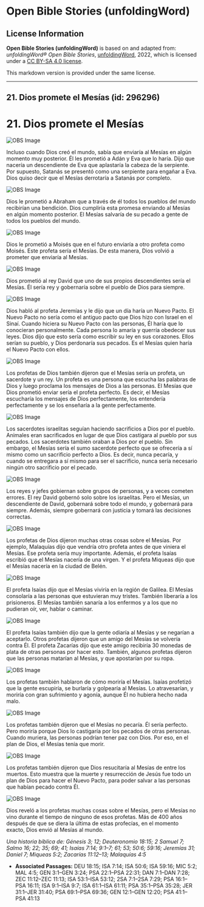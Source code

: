 # Open Bible Stories (unfoldingWord)

## License Information

**Open Bible Stories (unfoldingWord)** is based on and adapted from: _unfoldingWord® Open Bible Stories_, [unfoldingWord](https://unfoldingword.org/utw), 2022, which is licensed under a [CC BY-SA 4.0 license](https://creativecommons.org/licenses/by-sa/4.0/legalcode.en).

This markdown version is provided under the same license.



--------------------------------

## 21. Dios promete el Mesías (id: 296296)

21\. Dios promete el Mesías
===========================

![OBS Image](https://cdn.door43.org/obs/jpg/360px/obs-en-21-01.jpg)

Incluso cuando Dios creó el mundo, sabía que enviaría al Mesías en algún momento muy posterior. Él les prometió a Adán y Eva que lo haría. Dijo que nacería un descendiente de Eva que aplastaría la cabeza de la serpiente. Por supuesto, Satanás se presentó como una serpiente para engañar a Eva. Dios quiso decir que el Mesías derrotaría a Satanás por completo.

![OBS Image](https://cdn.door43.org/obs/jpg/360px/obs-en-21-02.jpg)

Dios le prometió a Abraham que a través de él todos los pueblos del mundo recibirían una bendición. Dios cumpliría esta promesa enviando al Mesías en algún momento posterior. El Mesías salvaría de su pecado a gente de todos los pueblos del mundo.

![OBS Image](https://cdn.door43.org/obs/jpg/360px/obs-en-21-03.jpg)

Dios le prometió a Moisés que en el futuro enviaría a otro profeta como Moisés. Este profeta sería el Mesías. De esta manera, Dios volvió a prometer que enviaría al Mesías.

![OBS Image](https://cdn.door43.org/obs/jpg/360px/obs-en-21-04.jpg)

Dios prometió al rey David que uno de sus propios descendientes sería el Mesías. Él sería rey y gobernaría sobre el pueblo de Dios para siempre.

![OBS Image](https://cdn.door43.org/obs/jpg/360px/obs-en-21-05.jpg)

Dios habló al profeta Jeremías y le dijo que un día haría un Nuevo Pacto. El Nuevo Pacto no sería como el antiguo pacto que Dios hizo con Israel en el Sinaí. Cuando hiciera su Nuevo Pacto con las personas, Él haría que lo conocieran personalmente. Cada persona lo amaría y querría obedecer sus leyes. Dios dijo que esto sería como escribir su ley en sus corazones. Ellos serían su pueblo, y Dios perdonaría sus pecados. Es el Mesías quien haría el Nuevo Pacto con ellos.

![OBS Image](https://cdn.door43.org/obs/jpg/360px/obs-en-21-06.jpg)

Los profetas de Dios también dijeron que el Mesías sería un profeta, un sacerdote y un rey. Un profeta es una persona que escucha las palabras de Dios y luego proclama los mensajes de Dios a las personas. El Mesías que Dios prometió enviar sería el profeta perfecto. Es decir, el Mesías escucharía los mensajes de Dios perfectamente, los entendería perfectamente y se los enseñaría a la gente perfectamente.

![OBS Image](https://cdn.door43.org/obs/jpg/360px/obs-en-21-07.jpg)

Los sacerdotes israelitas seguían haciendo sacrificios a Dios por el pueblo. Animales eran sacrificados en lugar de que Dios castigara al pueblo por sus pecados. Los sacerdotes también oraban a Dios por el pueblo. Sin embargo, el Mesías sería el sumo sacerdote perfecto que se ofrecería a sí mismo como un sacrificio perfecto a Dios. Es decir, nunca pecaría, y cuando se entregara a sí mismo para ser el sacrificio, nunca sería necesario ningún otro sacrificio por el pecado.

![OBS Image](https://cdn.door43.org/obs/jpg/360px/obs-en-21-08.jpg)

Los reyes y jefes gobiernan sobre grupos de personas, y a veces cometen errores. El rey David gobernó solo sobre los israelitas. Pero el Mesías, un descendiente de David, gobernará sobre todo el mundo, y gobernará para siempre. Además, siempre gobernará con justicia y tomará las decisiones correctas.

![OBS Image](https://cdn.door43.org/obs/jpg/360px/obs-en-21-09.jpg)

Los profetas de Dios dijeron muchas otras cosas sobre el Mesías. Por ejemplo, Malaquías dijo que vendría otro profeta antes de que viniera el Mesías. Ese profeta sería muy importante. Además, el profeta Isaías escribió que el Mesías nacería de una virgen. Y el profeta Miqueas dijo que el Mesías nacería en la ciudad de Belén.

![OBS Image](https://cdn.door43.org/obs/jpg/360px/obs-en-21-10.jpg)

El profeta Isaías dijo que el Mesías viviría en la región de Galilea. El Mesías consolaría a las personas que estuvieran muy tristes. También liberaría a los prisioneros. El Mesías también sanaría a los enfermos y a los que no pudieran oír, ver, hablar o caminar.

![OBS Image](https://cdn.door43.org/obs/jpg/360px/obs-en-21-11.jpg)

El profeta Isaías también dijo que la gente odiaría al Mesías y se negarían a aceptarlo. Otros profetas dijeron que un amigo del Mesías se volvería contra Él. El profeta Zacarías dijo que este amigo recibiría 30 monedas de plata de otras personas por hacer esto. También, algunos profetas dijeron que las personas matarían al Mesías, y que apostarían por su ropa.

![OBS Image](https://cdn.door43.org/obs/jpg/360px/obs-en-21-12.jpg)

Los profetas también hablaron de cómo moriría el Mesías. Isaías profetizó que la gente escupiría, se burlaría y golpearía al Mesías. Lo atravesarían, y moriría con gran sufrimiento y agonía, aunque Él no hubiera hecho nada malo.

![OBS Image](https://cdn.door43.org/obs/jpg/360px/obs-en-21-13.jpg)

Los profetas también dijeron que el Mesías no pecaría. Él sería perfecto. Pero moriría porque Dios lo castigaría por los pecados de otras personas. Cuando muriera, las personas podrían tener paz con Dios. Por eso, en el plan de Dios, el Mesías tenía que morir.

![OBS Image](https://cdn.door43.org/obs/jpg/360px/obs-en-21-14.jpg)

Los profetas también dijeron que Dios resucitaría al Mesías de entre los muertos. Esto muestra que la muerte y resurrección de Jesús fue todo un plan de Dios para hacer el Nuevo Pacto, para poder salvar a las personas que habían pecado contra Él.

![OBS Image](https://cdn.door43.org/obs/jpg/360px/obs-en-21-15.jpg)

Dios reveló a los profetas muchas cosas sobre el Mesías, pero el Mesías no vino durante el tiempo de ninguno de esos profetas. Más de 400 años después de que se diera la última de estas profecías, en el momento exacto, Dios envió al Mesías al mundo.

*Una historia bíblica de: Génesis 3; 12; Deuteronomio 18:15; 2 Samuel 7; Salmo 16; 22; 35; 69; 41; Isaías 7:14; 9:1–7; 61; 53; 50:6; 59:16; Jeremías 31; Daniel 7; Miqueas 5:2; Zacarías 11:12–13; Malaquías 4:5*

* **Associated Passages:** DEU 18:15; ISA 7:14; ISA 50:6; ISA 59:16; MIC 5:2; MAL 4:5; GEN 3:1–GEN 3:24; PSA 22:1–PSA 22:31; DAN 7:1–DAN 7:28; ZEC 11:12–ZEC 11:13; ISA 53:1–ISA 53:12; 2SA 7:1–2SA 7:29; PSA 16:1–PSA 16:11; ISA 9:1–ISA 9:7; ISA 61:1–ISA 61:11; PSA 35:1–PSA 35:28; JER 31:1–JER 31:40; PSA 69:1–PSA 69:36; GEN 12:1–GEN 12:20; PSA 41:1–PSA 41:13

